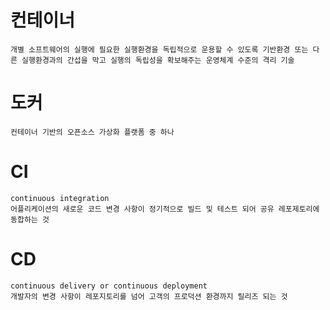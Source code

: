 # 컨테이너

```
개별 소프트웨어의 실행에 필요한 실행환경을 독립적으로 운용할 수 있도록 기반환경 또는 다른 실행환경과의 간섭을 막고 실행의 독립성을 확보해주는 운영체계 수준의 격리 기술
```

# 도커

```
컨테이너 기반의 오픈소스 가상화 플랫폼 중 하나
```

# CI

```
continuous integration
어플리케이션의 새로운 코드 변경 사항이 정기적으로 빌드 및 테스트 되어 공유 레포제토리에 동합하는 것
```

# CD

```
continuous delivery or continuous deployment
개발자의 변경 사항이 레포지토리를 넘어 고객의 프로덕션 환경까지 릴리즈 되는 것
```
